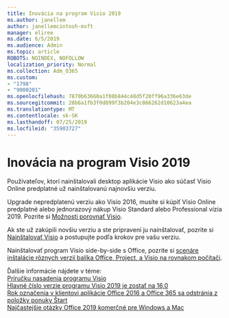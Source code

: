 ```yaml
---
title: Inovácia na program Visio 2019
ms.author: janellem
author: janellemcintosh-msft
manager: eliree
ms.date: 6/5/2019
ms.audience: Admin
ms.topic: article
ROBOTS: NOINDEX, NOFOLLOW
localization_priority: Normal
ms.collection: Adm_O365
ms.custom:
- "1798"
- "9000201"
ms.openlocfilehash: 7870b63660a1f08b844c48d5f20ff96a336e63de
ms.sourcegitcommit: 20b6a1fb3f0d899f3b204e3c066262d10623a4ea
ms.translationtype: MT
ms.contentlocale: sk-SK
ms.lasthandoff: 07/25/2019
ms.locfileid: "35903727"
---
```

# <a name="upgrade-to-visio-2019"></a>Inovácia na program Visio 2019

Používateľov, ktorí nainštalovali desktop aplikácie Visio ako súčasť Visio Online predplatné už nainštalovanú najnovšiu verziu. 

Upgrade nepredplatenú verziu ako Visio 2016, musíte si kúpiť Visio Online predplatné alebo jednorazový nákup Visio Standard alebo Professional vízia 2019. Pozrite si [Možnosti porovnať Visio](https://products.office.com/visio/microsoft-visio-plans-and-pricing-compare-visio-options).

Ak ste už zakúpili novšiu verziu a ste pripravení ju nainštalovať, pozrite si [Nainštalovať Visio](https://support.office.com/article/f98f21e3-aa02-4827-9167-ddab5b025710?wt.mc_id=OfficeAdm_ClientDIA_Alchemy1798) a postupujte podľa krokov pre vašu verziu. 

Nainštalovať program Visio side-by-side s Office, pozrite si [scenáre inštalácie rôznych verzií balíka Office, Project, a Visio na rovnakom počítači](https://docs.microsoft.com/deployoffice/install-different-office-visio-and-project-versions-on-the-same-computer).

Ďalšie informácie nájdete v téme:<br>
[Príručku nasadenia programu Visio](https://docs.microsoft.com/deployoffice/deployment-guide-for-visio)<br>
[Hlavné číslo verzie programu Visio 2019 je zostať na 16,0](https://docs.microsoft.com/en-gb/deployoffice/office2019/overview#whats-stayed-the-same-in-office-2019)<br>
[Rok označenia v klientovi aplikácie Office 2016 a Office 365 sa odstránia z položky ponuky Štart](https://support.office.com/article/8fe5e052-76d2-49de-af30-2e84ed3da907?wt.mc_id=OfficeAdm_ClientDIA_Alchemy1798)<br>
[Najčastejšie otázky Office 2019 komerčné pre Windows a Mac](https://support.microsoft.com/help/4133312) 
